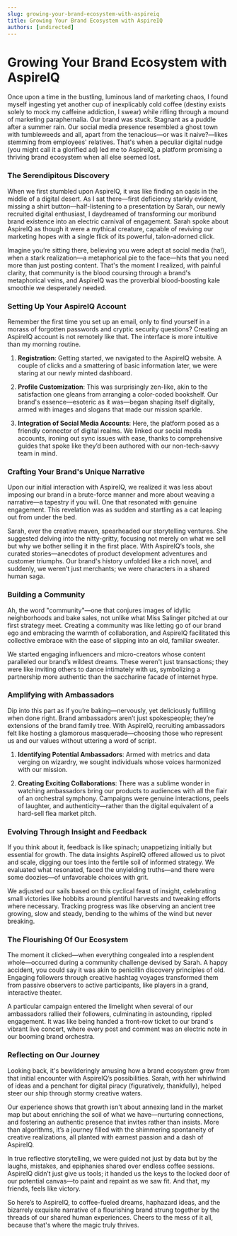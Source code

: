 ```yaml
---
slug: growing-your-brand-ecosystem-with-aspireiq
title: Growing Your Brand Ecosystem with AspireIQ
authors: [undirected]
---
```



# Growing Your Brand Ecosystem with AspireIQ

Once upon a time in the bustling, luminous land of marketing chaos, I found myself ingesting yet another cup of inexplicably cold coffee (destiny exists solely to mock my caffeine addiction, I swear) while rifling through a mound of marketing paraphernalia. Our brand was stuck. Stagnant as a puddle after a summer rain. Our social media presence resembled a ghost town with tumbleweeds and all, apart from the tenacious—or was it naive?—likes stemming from employees' relatives. That's when a peculiar digital nudge (you might call it a glorified ad) led me to AspireIQ, a platform promising a thriving brand ecosystem when all else seemed lost.

### The Serendipitous Discovery

When we first stumbled upon AspireIQ, it was like finding an oasis in the middle of a digital desert. As I sat there—first deficiency starkly evident, missing a shirt button—half-listening to a presentation by Sarah, our newly recruited digital enthusiast, I daydreamed of transforming our moribund brand existence into an electric carnival of engagement. Sarah spoke about AspireIQ as though it were a mythical creature, capable of reviving our marketing hopes with a single flick of its powerful, talon-adorned click.

Imagine you’re sitting there, believing you were adept at social media (ha!), when a stark realization—a metaphorical pie to the face—hits that you need more than just posting content. That's the moment I realized, with painful clarity, that community is the blood coursing through a brand's metaphorical veins, and AspireIQ was the proverbial blood-boosting kale smoothie we desperately needed.

### Setting Up Your AspireIQ Account

Remember the first time you set up an email, only to find yourself in a morass of forgotten passwords and cryptic security questions? Creating an AspireIQ account is not remotely like that. The interface is more intuitive than my morning routine. 

1. **Registration**: Getting started, we navigated to the AspireIQ website. A couple of clicks and a smattering of basic information later, we were staring at our newly minted dashboard.
   
2. **Profile Customization**: This was surprisingly zen-like, akin to the satisfaction one gleans from arranging a color-coded bookshelf. Our brand's essence—esoteric as it was—began shaping itself digitally, armed with images and slogans that made our mission sparkle.

3. **Integration of Social Media Accounts**: Here, the platform posed as a friendly connector of digital realms. We linked our social media accounts, ironing out sync issues with ease, thanks to comprehensive guides that spoke like they’d been authored with our non-tech-savvy team in mind.

### Crafting Your Brand's Unique Narrative

Upon our initial interaction with AspireIQ, we realized it was less about imposing our brand in a brute-force manner and more about weaving a narrative—a tapestry if you will. One that resonated with genuine engagement. This revelation was as sudden and startling as a cat leaping out from under the bed.

Sarah, ever the creative maven, spearheaded our storytelling ventures. She suggested delving into the nitty-gritty, focusing not merely on what we sell but why we bother selling it in the first place. With AspireIQ’s tools, she curated stories—anecdotes of product development adventures and customer triumphs. Our brand's history unfolded like a rich novel, and suddenly, we weren’t just merchants; we were characters in a shared human saga.

### Building a Community

Ah, the word "community"—one that conjures images of idyllic neighborhoods and bake sales, not unlike what Miss Salinger pitched at our first strategy meet. Creating a community was like letting go of our brand ego and embracing the warmth of collaboration, and AspireIQ facilitated this collective embrace with the ease of slipping into an old, familiar sweater.

We started engaging influencers and micro-creators whose content paralleled our brand’s wildest dreams. These weren't just transactions; they were like inviting others to dance intimately with us, symbolizing a partnership more authentic than the saccharine facade of internet hype.

### Amplifying with Ambassadors

Dip into this part as if you’re baking—nervously, yet deliciously fulfilling when done right. Brand ambassadors aren’t just spokespeople; they’re extensions of the brand family tree. With AspireIQ, recruiting ambassadors felt like hosting a glamorous masquerade—choosing those who represent us and our values without uttering a word of script.

1. **Identifying Potential Ambassadors**: Armed with metrics and data verging on wizardry, we sought individuals whose voices harmonized with our mission.

2. **Creating Exciting Collaborations**: There was a sublime wonder in watching ambassadors bring our products to audiences with all the flair of an orchestral symphony. Campaigns were genuine interactions, peels of laughter, and authenticity—rather than the digital equivalent of a hard-sell flea market pitch.

### Evolving Through Insight and Feedback

If you think about it, feedback is like spinach; unappetizing initially but essential for growth. The data insights AspireIQ offered allowed us to pivot and scale, digging our toes into the fertile soil of informed strategy. We evaluated what resonated, faced the unyielding truths—and there were some doozies—of unfavorable choices with grit.

We adjusted our sails based on this cyclical feast of insight, celebrating small victories like hobbits around plentiful harvests and tweaking efforts where necessary. Tracking progress was like observing an ancient tree growing, slow and steady, bending to the whims of the wind but never breaking.

### The Flourishing Of Our Ecosystem

The moment it clicked—when everything congealed into a resplendent whole—occurred during a community challenge devised by Sarah. A happy accident, you could say it was akin to penicillin discovery principles of old. Engaging followers through creative hashtag voyages transformed them from passive observers to active participants, like players in a grand, interactive theater.

A particular campaign entered the limelight when several of our ambassadors rallied their followers, culminating in astounding, rippled engagement. It was like being handed a front-row ticket to our brand's vibrant live concert, where every post and comment was an electric note in our booming brand orchestra.

### Reflecting on Our Journey

Looking back, it's bewilderingly amusing how a brand ecosystem grew from that initial encounter with AspireIQ’s possibilities. Sarah, with her whirlwind of ideas and a penchant for digital piracy (figuratively, thankfully), helped steer our ship through stormy creative waters. 

Our experience shows that growth isn't about annexing land in the market map but about enriching the soil of what we have—nurturing connections, and fostering an authentic presence that invites rather than insists. More than algorithms, it’s a journey filled with the shimmering spontaneity of creative realizations, all planted with earnest passion and a dash of AspireIQ.

In true reflective storytelling, we were guided not just by data but by the laughs, mistakes, and epiphanies shared over endless coffee sessions. AspireIQ didn’t just give us tools; it handed us the keys to the locked door of our potential canvas—to paint and repaint as we saw fit. And that, my friends, feels like victory.

So here’s to AspireIQ, to coffee-fueled dreams, haphazard ideas, and the bizarrely exquisite narrative of a flourishing brand strung together by the threads of our shared human experiences. Cheers to the mess of it all, because that's where the magic truly thrives.